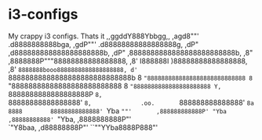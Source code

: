 # i3-configs
My crappy i3 configs. Thats it
             ,,ggddY888Ybbgg,,
          ,agd8""'   .d8888888888bga,
       ,gdP""'     .d88888888888888888g,
     ,dP"        ,d888888888888888888888b,
   ,dP"         ,8888888888888888888888888b,
  ,8"          ,8888888P"""88888888888888888,
 ,8'           I888888I    )88888888888888888,
,8'            `8888888booo8888888888888888888,
d'              `88888888888888888888888888888b
8                `"8888888888888888888888888888
8                  `"88888888888888888888888888
8                      `"8888888888888888888888
Y,                        `8888888888888888888P
`8,                         `88888888888888888'
 `8,              .oo.       `888888888888888'
  `8a             8888        88888888888888'
   `Yba           `""'       ,888888888888P'
     "Yba                   ,88888888888'
       `"Yba,             ,8888888888P"'                
          `"Y8baa,      ,d88888888P"'
               ``""YYba8888P888"'
